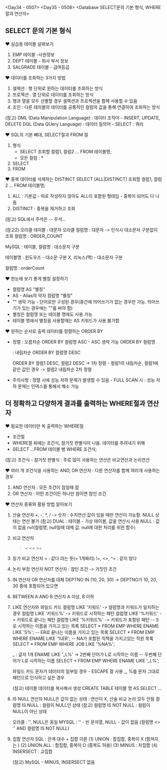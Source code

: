 <Day34 - 0507>
<Day35 - 0508>
<Database SELECT문의 기본 형식, WHERE절과 연산자>

## SELECT 문의 기본 형식

❤️ 실습용 테이블 살펴보기

1. EMP 테이블 -사원정보
2. DEPT 테이블 - 회사 부서 정보
3. SALGRADE 테이블 - 급여등급

❤️ 데이터를 조회하는 3가지 방법

1. 셀렉션 : 행 단위로 원하는 데이터를 조회하는 방식
2. 프로젝션 : 열 단위로 데이터를 조회하는 방식
3. 행과 열을 모두 선별할 경우 셀렉션과 프로젝션을 함께 사용할 수 있음
4. 조인 : 다른 테이블의 데이터를 공통적인 컬럼의 값을 통해 연결하여 조회하는 방식

(참고)
DML (Data Manipulation Language) : 데이터 조작어 - INSERT, UPDATE, DELETE
DQL (Data QUery Language) : 데이터 질의어 - SELECT : 쿼리

❤️ SQL의 기본 뼈대, SELECT절과 FROM 절

1. 형식
   - SELECT 조회할 컬럼1, 컬럼2 ... FROM 테이블명;
   - 모든 컬럼 : \*
2. SELECT
3. FROM

❤️ 중복 데이터를 삭제하는 DISTINCT
SELECT [ALL|DISTINCT] 조회할 컬럼1, 컬럼2 ... FROM 테이블명;

1. ALL : 기본값 - 따로 작성하지 않아도 ALL이 포함된 형태임 - 중복이 되어도 다 나옴
2. DISTINCT : 중복을 제거하고 조회

(참고) SQL에서 주석은 -- 주석...

(참고2)
오라클 테이블 : 대문자
오라클 컬럼명 : 대문자
-> 인식시 대소문자 구분없이 조회
컬럼명 : ORDER_COUNT

MySQL : 테이블, 컬럼명 : 대소문자 구분

테이블명 : 윈도우즈 - 대소문 구분 X, 리눅스(맥) - 대소문자 구분

컬럼명 : orderCount

❤️ 한눈에 보기 좋게 별칭 설정하기

- 컬럼명 AS "별칭"
- AS - Alias의 약자
  컴럼명 "별칭"
- "" 생락 가능 - 단어로만 구성된 경우(중간에 띄어쓰기가 없는 경우만 가능. 띄어쓰기가 있는 경우에는 ""를 써야 함)
- 별칭은 컬럼명 또는 테이블 명에도 사용 가능
- 테이블 명에서 별칭을 사용할때는 AS 키워드가 사용 불가함

❤️ 원하는 순서로 출력 데이터를 정렬하는 ORDER BY

- 정렬
  : 오름차순
  ORDER BY 컬럼명 ASC - ASC 생략 가능
  ORDER BY 컬럼명

  : 내림차순
  ORDER BY 컬럼명 DESC

  ORDER BY 컬럼1 DESC, 컬럼2 DESC
  -> 1차 정렬 - 컬럼1의 내림차순, 컬럼1에 같은 값인 경우 -> 컬럼2 내림차순 2차 정렬

- 주의사항
  : 정렬 시에 성능 저하 문제가 발생할 수 있음 - FULL SCAN 시
  : 성능 저하 문제는 인덱스를 통해서 해소 가능

## 더 정확하고 다양하게 결과를 출력하는 WHERE절과 연산자

❤️ 필요한 데이터만 쏙 출력하는 WHERE절

- 조건절
- WHERE절 뒤에는 조건식, 참거짓 판별식이 나옴. 데이터를 추려내기 위해
- SELECT ...FROM 테이블 병 WHERE 조건식;

(참고) 조건식 - 참거짓 판별식 : 주로 많이 사용하는 연산은 비교연산과 논리연산

❤️ 여러 개 조건식을 사용하는 AND, OR 연산자 : 다른 연산자를 함께 여러개 사용하는 경우

1. AND 연산자
   : 모든 조건이 참일때 참
2. OR 연산자
   : 어떤 조건이든 하나만 참이면 참인 조건

❤️ 연산자 종류와 활용 방법 알아보기

1. 산술 연산자
   +, -, \*, / -> 숫자 : 수치연산
   값이 있을 때만 연산이 가능함. NULL 상태는 연산 불가
   (참고) DUAL : 테이블 - 가상 테이블, 값을 연산시 사용
   NULL : 값이 없음
   nvl(컬럼명, null일때 대체 값. null에 대한 처리를 위한 함수)

2. 비교 연산자

   > < <= >=

3. 등가 비교 연산자
   = : 같다 라는 뜻(= 1개짜리)
   !=, <>, ^= : 같지 않다

4. 논리 부정 연산자
   NOT 연산자 : 참인 조건 -> 거짓인 조건

5. IN 연산자
   OR 연산자를 대체
   DEPTNO IN (10, 20, 30) -> DEPTNO가 10, 20, 30 중에 포함되어 있으면

6. BETWEEN A AND B 연산자
   A 이상, B 이하

7. LIKE 연산자와 와일드 카드
   컬럼명 LIKE '키워드' -> 컬럼명과 키워드가 일치하는 경우
   컬럼명 LIKE '키워드%' -> 키워드로 시작하는 패턴
   컬럼명 LIKE '%키워드' -> 키워드로 끝나는 패턴
   컬럼명 LIKE '%키워드%' -> 키워드가 포함된 패턴
   -- S로 시작하는 이름을 가지고 있는 목록
   SELECT \* FROM EMP WHERE ENAME LIKE 'S%';
   -- ER로 끝나는 이름을 가지고 있는 목록
   SELECT \* FROM EMP WHERE ENAME LIKE '%ER';
   -- NA가 포함된 직책을 가지고있는 직원 목록
   SELECT \* FROM EMP WHERE JOB LIKE '%NA%';

   \_ : 글자 1개
   ENAME LIKE '\_L%' -> 2번째 단어가 L로 시작하는 이름
   -- 두번째 단어가 L로 시작하는 이름
   SELECT \* FROM EMP WHERE ENAME LIKE '\_L%';

   와일드 카드 문자가 데이터의 일부일 경우 - ESCAPE 절 사용
   \_, %를 문자 그대로 패턴으로 인식하고 싶은 경우

   (참고)
   테이블 데이터를 복사해서 생성
   CREATE TABLE 테이블 명 AS SELECT ...

8. IS NULL 연산자
   NULL은 값이 없는 상태 : 연산이 X, 산술 비교 논리 모두 안됨
   컬럼명 IS NULL : 컬럼이 NULL인 상태
   (참고)
   컬럼명 IS NOT NULL : 컬럼이 NULL이 아닌 상태

   오라클 : '', NULL은 동일
   MYSQL : '' - 빈 문자열, NULL - 값이 없음
   (컬럼명 <> '' AND 컬럼명 IS NOT NULL)

9. 집합 연산자
   SQL : 관계 대수 + 집합 이론
   (1) UNION : 합집합, 중복이 X (합쳐지는 )
   (2) UNION ALL : 합집합, 중복이 O (중복도 허용)
   (3) MINUS : 차집합
   (4) INSERSECT : 교집합

   (참고)
   MySQL - MINUS, INSERSECT 없음
